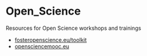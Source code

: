 # Open_Science
Resources for Open Science workshops and trainings

- [fosteropenscience.eu/toolkit](https://www.fosteropenscience.eu/toolkit)
- [opensciencemooc.eu](https://opensciencemooc.eu/)
